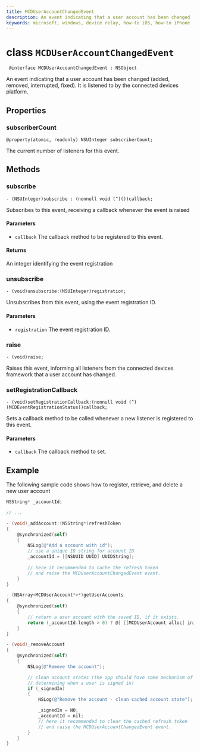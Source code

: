 ```yaml
---
title: MCDUserAccountChangedEvent
description: An event indicating that a user account has been changed (added, removed, interrupted, fixed)
keywords: microsoft, windows, device relay, how-to iOS, how-to iPhone 
---
```


# class `MCDUserAccountChangedEvent`

```
 @interface MCDUserAccountChangedEvent : NSObject
 ```

An event indicating that a user account has been changed (added, removed, interrupted, fixed). It is listened to by the connected devices platform.

## Properties

### subscriberCount
`@property(atomic, readonly) NSUInteger subscriberCount;`

The current number of listeners for this event.

## Methods

### subscribe
`- (NSUInteger)subscribe : (nonnull void (^)())callback;`

Subscribes to this event, receiving a callback whenever the event is raised

#### Parameters
* `callback` The callback method to be registered to this event.

#### Returns
An integer identifying the event registration

### unsubscribe
`- (void)unsubscribe:(NSUInteger)registration;`

Unsubscribes from this event, using the event registration ID.

#### Parameters
* `registration` The event registration ID.

### raise
`- (void)raise;`

Raises this event, informing all listeners from the connected devices framework that a user account has changed.

### setRegistrationCallback
`- (void)setRegistrationCallback:(nonnull void (^)(MCDEventRegistrationStatus))callback;`

Sets a callback method to be called whenever a new listener is registered to this event.

#### Parameters
* `callback` The callback method to set.

## Example
The following sample code shows how to register, retrieve, and delete a new user account

```ObjectiveC
NSString* _accountId;

// ...

- (void)_addAccount:(NSString*)refreshToken
{
    @synchronized(self)
    {
        NSLog(@"Add a account with id");
        // use a unique ID string for account ID
        _accountId = [[NSUUID UUID] UUIDString];
        
        // here it recommended to cache the refresh token
        // and raise the MCDUserAccountChangedEvent event.
    }
}

- (NSArray<MCDUserAccount*>*)getUserAccounts
{
    @synchronized(self)
    {
        // return a user account with the saved ID, if it exists.
        return (_accountId.length > 0) ? @[ [[MCDUserAccount alloc] initWithAccountId:_accountId type:MCDUserAccountTypeMSA] ] : nil;
    }
}

- (void)_removeAccount
{
    @synchronized(self)
    {
        NSLog(@"Remove the account");

        // clean account states (the app should have some mechanism of
        // determining when a user is signed in)
        if (_signedIn)
        {
            NSLog(@"Remove the account - clean cached account state");

            _signedIn = NO;
            _accountId = nil;
            // here it recommended to clear the cached refresh token
            // and raise the MCDUserAccountChangedEvent event.
        }
    }
}

```
